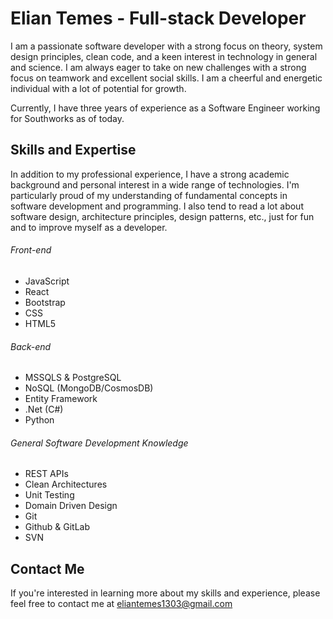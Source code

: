 # Elian Temes - Full-stack Developer
I am a passionate software developer with a strong focus on theory, system design principles, clean code, and a keen interest in technology in general and science. I am always eager to take on new challenges with a strong focus on teamwork and excellent social skills. I am a cheerful and energetic individual with a lot of potential for growth.

Currently, I have three years of experience as a Software Engineer working for Southworks as of today.

## Skills and Expertise
In addition to my professional experience, I have a strong academic background and personal interest in a wide range of technologies. I'm particularly proud of my understanding of fundamental concepts in software development and programming. I also tend to read a lot about software design, architecture principles, design patterns, etc., just for fun and to improve myself as a developer.

###### Front-end
+ JavaScript
+ React
+ Bootstrap
+ CSS
+ HTML5

###### Back-end
+ MSSQLS & PostgreSQL
+ NoSQL (MongoDB/CosmosDB)
+ Entity Framework
+ .Net (C#)
+ Python

###### General Software Development Knowledge
+ REST APIs
+ Clean Architectures
+ Unit Testing
+ Domain Driven Design
+ Git
+ Github & GitLab
+ SVN

## Contact Me
If you're interested in learning more about my skills and experience, please feel free to contact me at eliantemes1303@gmail.com 
